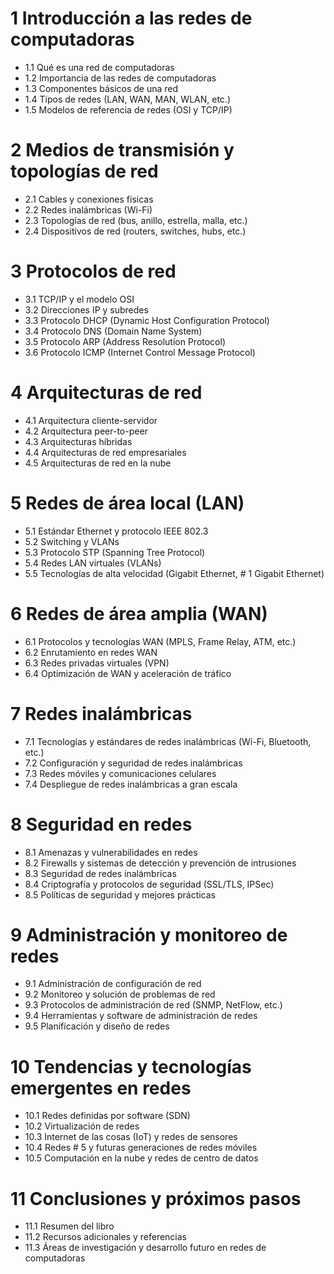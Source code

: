 # 1 Introducción a las redes de computadoras
- 1.1 Qué es una red de computadoras
- 1.2 Importancia de las redes de computadoras
- 1.3 Componentes básicos de una red
- 1.4 Tipos de redes (LAN, WAN, MAN, WLAN, etc.)
- 1.5 Modelos de referencia de redes (OSI y TCP/IP)

# 2 Medios de transmisión y topologías de red
- 2.1 Cables y conexiones físicas
- 2.2 Redes inalámbricas (Wi-Fi)
- 2.3 Topologías de red (bus, anillo, estrella, malla, etc.)
- 2.4 Dispositivos de red (routers, switches, hubs, etc.)

# 3 Protocolos de red
- 3.1 TCP/IP y el modelo OSI
- 3.2 Direcciones IP y subredes
- 3.3 Protocolo DHCP (Dynamic Host Configuration Protocol)
- 3.4 Protocolo DNS (Domain Name System)
- 3.5 Protocolo ARP (Address Resolution Protocol)
- 3.6 Protocolo ICMP (Internet Control Message Protocol)

# 4 Arquitecturas de red
- 4.1 Arquitectura cliente-servidor
- 4.2 Arquitectura peer-to-peer
- 4.3 Arquitecturas híbridas
- 4.4 Arquitecturas de red empresariales
- 4.5 Arquitecturas de red en la nube

# 5 Redes de área local (LAN)
- 5.1 Estándar Ethernet y protocolo IEEE 802.3
- 5.2 Switching y VLANs
- 5.3 Protocolo STP (Spanning Tree Protocol)
- 5.4 Redes LAN virtuales (VLANs)
- 5.5 Tecnologías de alta velocidad (Gigabit Ethernet, # 1 Gigabit Ethernet)

# 6 Redes de área amplia (WAN)
- 6.1 Protocolos y tecnologías WAN (MPLS, Frame Relay, ATM, etc.)
- 6.2 Enrutamiento en redes WAN
- 6.3 Redes privadas virtuales (VPN)
- 6.4 Optimización de WAN y aceleración de tráfico

# 7 Redes inalámbricas
- 7.1 Tecnologías y estándares de redes inalámbricas (Wi-Fi, Bluetooth, etc.)
- 7.2 Configuración y seguridad de redes inalámbricas
- 7.3 Redes móviles y comunicaciones celulares
- 7.4 Despliegue de redes inalámbricas a gran escala

# 8 Seguridad en redes
- 8.1 Amenazas y vulnerabilidades en redes
- 8.2 Firewalls y sistemas de detección y prevención de intrusiones
- 8.3 Seguridad de redes inalámbricas
- 8.4 Criptografía y protocolos de seguridad (SSL/TLS, IPSec)
- 8.5 Políticas de seguridad y mejores prácticas

# 9 Administración y monitoreo de redes
- 9.1 Administración de configuración de red
- 9.2 Monitoreo y solución de problemas de red
- 9.3 Protocolos de administración de red (SNMP, NetFlow, etc.)
- 9.4 Herramientas y software de administración de redes
- 9.5 Planificación y diseño de redes

# 10 Tendencias y tecnologías emergentes en redes
-  10.1 Redes definidas por software (SDN)
-  10.2 Virtualización de redes
-  10.3 Internet de las cosas (IoT) y redes de sensores
-  10.4 Redes # 5 y futuras generaciones de redes móviles
-  10.5 Computación en la nube y redes de centro de datos

# 11 Conclusiones y próximos pasos
-  11.1 Resumen del libro
-  11.2 Recursos adicionales y referencias
-  11.3 Áreas de investigación y desarrollo futuro en redes de computadoras
